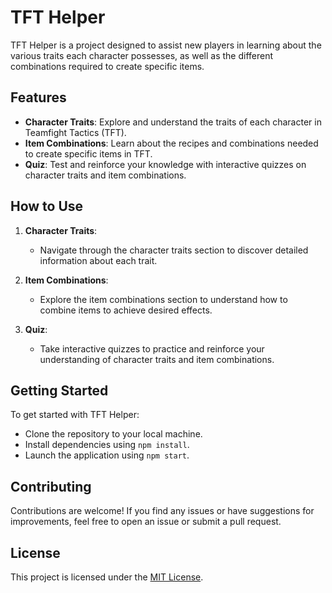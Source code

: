 # TFT Helper

TFT Helper is a project designed to assist new players in learning about the various traits each character possesses, as well as the different combinations required to create specific items.

## Features
- **Character Traits**: Explore and understand the traits of each character in Teamfight Tactics (TFT).
- **Item Combinations**: Learn about the recipes and combinations needed to create specific items in TFT.
- **Quiz**: Test and reinforce your knowledge with interactive quizzes on character traits and item combinations.

## How to Use
1. **Character Traits**:
   - Navigate through the character traits section to discover detailed information about each trait.
   
2. **Item Combinations**:
   - Explore the item combinations section to understand how to combine items to achieve desired effects.
   
3. **Quiz**:
   - Take interactive quizzes to practice and reinforce your understanding of character traits and item combinations.

## Getting Started
To get started with TFT Helper:
- Clone the repository to your local machine.
- Install dependencies using `npm install`.
- Launch the application using `npm start`.

## Contributing
Contributions are welcome! If you find any issues or have suggestions for improvements, feel free to open an issue or submit a pull request.

## License
This project is licensed under the [MIT License](link-to-license).
